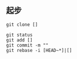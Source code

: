 ## 起步

```shell
git clone []
```
```shell
git status
git add []
git commit -m ""
git rebase -i [HEAD~*]|[]
```
